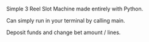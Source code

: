 Simple 3 Reel Slot Machine made entirely with Python.

Can simply run in your terminal by calling main.

Deposit funds and change bet amount / lines.

